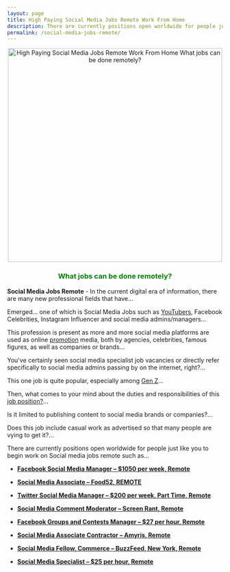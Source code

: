 ```yaml
---
layout: page
title: High Paying Social Media Jobs Remote Work From Home
description: There are currently positions open worldwide for people just like you to begin work on Social media jobs remote such as...
permalink: /social-media-jobs-remote/
---
```



<p align="center">
    <a href="http://bit.ly/facebooktwitterjobs" target="_blank" rel="nofollow">
        <img src="https://arc.academy/cms/wp-content/uploads/2020/07/ARC-Site-Photos-DM.jpg" alt="High Paying Social Media Jobs Remote Work From Home What jobs can be done remotely?" title="High Paying Social Media Jobs Remote Work From Home What jobs can be done remotely?" width="500" />
    </a>
</p>


<h3 align="center" style="color: green;">What jobs can be done remotely?</h3>

**Social Media Jobs Remote** - In the current digital era of information, there are many new professional fields that have... 

Emerged... one of which is Social Media Jobs such as [YouTubers](/hitoribocchi-anime/), Facebook Celebrities, Instagram Influencer and social media admins/managers... 

This profession is present as more and more social media platforms are used as online [promotion](/problems/) media, both by agencies, celebrities, famous figures, as well as companies or brands...
 

You've certainly seen social media specialist job vacancies or directly refer specifically to social media admins passing by on the internet, right?... 

This one job is quite popular, especially among [Gen Z](/nintendo-switch-review-and-price/)...
 

Then, what comes to your mind about the duties and responsibilities of this [job position?](/social-media-jobs-remote/)... 

Is it limited to publishing content to social media brands or companies?... 

Does this job include casual work as advertised so that many people are vying to get it?...

There are currently positions open worldwide for people just like you to begin work on Social media jobs remote such as...


* <a href="http://bit.ly/facebooktwitterjobs" target="_blank" rel="nofollow"><strong><u>Facebook Social Media Manager – $1050 per week, Remote</u></strong></a>

* <a href="https://jobs.lever.co/food52/747ef4de-a425-4332-8930-fa44507b15f4" target="_blank" rel="nofollow"><strong><u>Social Media Associate – Food52, REMOTE </u></strong></a>

* <a href="http://bit.ly/facebooktwitterjobs" target="_blank" rel="nofollow"><strong><u>Twitter Social Media Manager – $200 per week, Part Time, Remote</u></strong></a>

* <a href="https://screenrant.applytojob.com/apply/DYbzoP15qj/Social-Media-Comment-Moderator" target="_blank" rel="nofollow"><strong><u>Social Media Comment Moderator – Screen Rant, Remote</u></strong></a>

* <a href="http://bit.ly/facebooktwitterjobs" target="_blank" rel="nofollow"><strong><u>Facebook Groups and Contests Manager – $27 per hour, Remote</u></strong></a>

* <a href="https://jobs.lever.co/amyris/818cc2f6-e208-4cee-8400-9fce5a1ad8b4" target="_blank" rel="nofollow"><strong><u>Social Media Associate Contractor – Amyris, Remote</u></strong></a>

* <a href="https://boards.greenhouse.io/buzzfeed/jobs/3173585?gh_jid=3173585&gh_src=4d07dbc71us" target="_blank" rel="nofollow"><strong><u>Social Media Fellow, Commerce – BuzzFeed, New York, Remote</u></strong></a>

* <a href="http://bit.ly/facebooktwitterjobs" target="_blank" rel="nofollow"><strong><u>Social Media Specialist – $25 per hour, Remote</u></strong></a>

